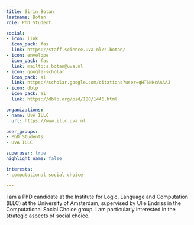 ```yaml
---
title: Sirin Botan
lastname: Botan
role: PhD Student

social:
- icon: link
  icon_pack: fas
  link: https://staff.science.uva.nl/s.botan/
- icon: envelope
  icon_pack: fas
  link: mailto:s.botan@uva.nl
- icon: google-scholar
  icon_pack: ai
  link: https://scholar.google.com/citations?user=qHT6NHcAAAAJ
- icon: dblp
  icon_pack: ai
  link: https://dblp.org/pid/180/1446.html

organizations:
- name: UvA ILLC
  url: https://www.illc.uva.nl

user_groups:
- PhD Students
- UvA ILLC

superuser: true
highlight_name: false

interests:
- computational social choice

---
```


I am a PhD candidate at the Institute for Logic, Language and Computation (ILLC) at the University of Amsterdam, supervised by Ulle Endriss in the Computational Social Choice group. I am particularly interested in the strategic aspects of social choice.

